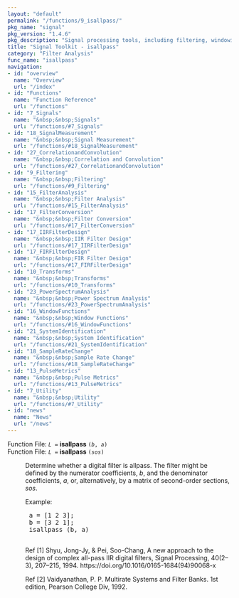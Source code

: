 ```yaml
---
layout: "default"
permalink: "/functions/9_isallpass/"
pkg_name: "signal"
pkg_version: "1.4.6"
pkg_description: "Signal processing tools, including filtering, windowing and display functions."
title: "Signal Toolkit - isallpass"
category: "Filter Analysis"
func_name: "isallpass"
navigation:
- id: "overview"
  name: "Overview"
  url: "/index"
- id: "Functions"
  name: "Function Reference"
  url: "/functions"
- id: "7_Signals"
  name: "&nbsp;&nbsp;Signals"
  url: "/functions/#7_Signals"
- id: "18_SignalMeasurement"
  name: "&nbsp;&nbsp;Signal Measurement"
  url: "/functions/#18_SignalMeasurement"
- id: "27_CorrelationandConvolution"
  name: "&nbsp;&nbsp;Correlation and Convolution"
  url: "/functions/#27_CorrelationandConvolution"
- id: "9_Filtering"
  name: "&nbsp;&nbsp;Filtering"
  url: "/functions/#9_Filtering"
- id: "15_FilterAnalysis"
  name: "&nbsp;&nbsp;Filter Analysis"
  url: "/functions/#15_FilterAnalysis"
- id: "17_FilterConversion"
  name: "&nbsp;&nbsp;Filter Conversion"
  url: "/functions/#17_FilterConversion"
- id: "17_IIRFilterDesign"
  name: "&nbsp;&nbsp;IIR Filter Design"
  url: "/functions/#17_IIRFilterDesign"
- id: "17_FIRFilterDesign"
  name: "&nbsp;&nbsp;FIR Filter Design"
  url: "/functions/#17_FIRFilterDesign"
- id: "10_Transforms"
  name: "&nbsp;&nbsp;Transforms"
  url: "/functions/#10_Transforms"
- id: "23_PowerSpectrumAnalysis"
  name: "&nbsp;&nbsp;Power Spectrum Analysis"
  url: "/functions/#23_PowerSpectrumAnalysis"
- id: "16_WindowFunctions"
  name: "&nbsp;&nbsp;Window Functions"
  url: "/functions/#16_WindowFunctions"
- id: "21_SystemIdentification"
  name: "&nbsp;&nbsp;System Identification"
  url: "/functions/#21_SystemIdentification"
- id: "18_SampleRateChange"
  name: "&nbsp;&nbsp;Sample Rate Change"
  url: "/functions/#18_SampleRateChange"
- id: "13_PulseMetrics"
  name: "&nbsp;&nbsp;Pulse Metrics"
  url: "/functions/#13_PulseMetrics"
- id: "7_Utility"
  name: "&nbsp;&nbsp;Utility"
  url: "/functions/#7_Utility"
- id: "news"
  name: "News"
  url: "/news"
---
```

<dl class="first-deftypefn">
<dt class="deftypefn" id="index-isallpass"><span class="category-def">Function File: </span><span><code class="def-type"><var class="var">L</var> =</code> <strong class="def-name">isallpass</strong> <code class="def-code-arguments">(<var class="var">b</var>, <var class="var">a</var>)</code><a class="copiable-link" href="#index-isallpass"></a></span></dt>
<dt class="deftypefnx def-cmd-deftypefn" id="index-isallpass-1"><span class="category-def">Function File: </span><span><code class="def-type"><var class="var">L</var> =</code> <strong class="def-name">isallpass</strong> <code class="def-code-arguments">(<var class="var">sos</var>)</code><a class="copiable-link" href="#index-isallpass-1"></a></span></dt>
<dd>
<p>Determine whether a digital filter is allpass. The filter might be defined
 by the numerator coefficients, <var class="var">b</var>, and the denominator coefficients,
 <var class="var">a</var>, or, alternatively, by a matrix of second-order sections, <var class="var">sos</var>.
</p>
<p>Example:
 </p><div class="example">
<pre class="example-preformatted"> a = [1 2 3];
 b = [3 2 1];
 isallpass (b, a)
 </pre></div>

<p>Ref [1] Shyu, Jong-Jy, &amp; Pei, Soo-Chang,
 A new approach to the design of complex all-pass IIR digital filters,
 Signal Processing, 40(2–3), 207–215, 1994.
 https://doi.org/10.1016/0165-1684(94)90068-x
</p>
<p>Ref [2] Vaidyanathan, P. P. Multirate Systems and Filter Banks.
 1st edition, Pearson College Div, 1992.
 </p></dd></dl>